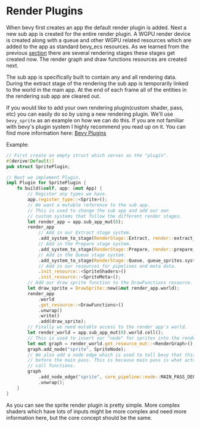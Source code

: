# Render Plugins
When bevy first creates an app the default render plugin is added. Next a new sub app is created for the entire render plugin. A WGPU render device is created along with a queue and other WGPU related resources which are added to the app as standard bevy_ecs resources. As we learned from the previous [section](./chapter_2_2.md) there are several rendering stages these stages get created now.  The render graph and draw functions resources are created next. 

The sub app is specifically built to contain any and all rendering data. During the extract stage of the rendering the sub app is temporarily linked to the world in the main app. At the end of each frame all of the entities in the rendering sub app are cleared out.

If you would like to add your own rendering plugin(custom shader, pass, etc) you can easily do so by using a new rendering plugin. We'll use `bevy_sprite` as an example on how we can do this. If you are not familiar with bevy's plugin system I highly recommend you read up on it. You can find more information here: [Bevy Plugins](https://bevy-cheatbook.github.io/programming/plugins.html) <!-- TODO: Replace this link with one from the official book..-->

Example:
```rust
// First create an empty struct which serves as the "plugin".
#[derive(Default)]
pub struct SpritePlugin;

// Next we implement Plugin.
impl Plugin for SpritePlugin {
    fn build(&self, app: &mut App) {
        // Register any types we have.
        app.register_type::<Sprite>();
        // We want a mutable reference to the sub app.
        // This is used to change the sub app and add our own
        // custom systems that follow the different render stages.
        let render_app = app.sub_app_mut(0);
        render_app
            // Add in our Extract stage system.
            .add_system_to_stage(RenderStage::Extract, render::extract_sprites.system())
            // Add in the Prepare stage system.
            .add_system_to_stage(RenderStage::Prepare, render::prepare_sprites.system())
            // Add in the Queue stage system.
            .add_system_to_stage(RenderStage::Queue, queue_sprites.system())
            // Add in our resources for pipelines and meta data.
            .init_resource::<SpriteShaders>()
            .init_resource::<SpriteMeta>();
        // Add our draw sprite function to the DrawFunctions resource.
        let draw_sprite = DrawSprite::new(&mut render_app.world);
        render_app
            .world
            .get_resource::<DrawFunctions>()
            .unwrap()
            .write()
            .add(draw_sprite);
        // Finally we need mutable access to the render app's world.
        let render_world = app.sub_app_mut(0).world.cell();
        // This is used to insert our "node" for sprites into the render graph.
        let mut graph = render_world.get_resource_mut::<RenderGraph>().unwrap();
        graph.add_node("sprite", SpriteNode);
        // We also add a node edge which is used to tell bevy that this node should run
        // before the main pass. This is because main pass is what actually runs our draw
        // call functions. 
        graph
            .add_node_edge("sprite", core_pipeline::node::MAIN_PASS_DEPENDENCIES)
            .unwrap();
    }
}
```

As you can see the sprite render plugin is pretty simple. More complex shaders which have lots of inputs might be more complex and need more information here, but the core concept should be the same.